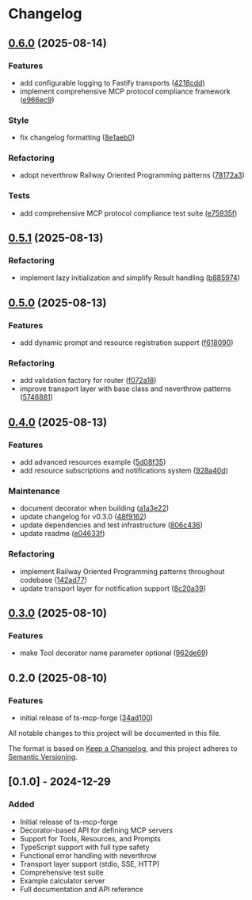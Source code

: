 # Changelog

## [0.6.0](https://github.com/lrangell/ts-mcp-forge/compare/v0.5.1...v0.6.0) (2025-08-14)

### Features

* add configurable logging to Fastify transports ([4218cdd](https://github.com/lrangell/ts-mcp-forge/commit/4218cdd80cdfeb6e9aea733e3f3e4e5d186a9794))
* implement comprehensive MCP protocol compliance framework ([e966ec9](https://github.com/lrangell/ts-mcp-forge/commit/e966ec99db2d3397fffa4bf91da538c9baa28a1f))

### Style

* fix changelog formatting ([8e1aeb0](https://github.com/lrangell/ts-mcp-forge/commit/8e1aeb01468fa23824d39b451afa11b2e1316dbc))

### Refactoring

* adopt neverthrow Railway Oriented Programming patterns ([78172a3](https://github.com/lrangell/ts-mcp-forge/commit/78172a329fe10709071feb1358a31d9dbda29f14))

### Tests

* add comprehensive MCP protocol compliance test suite ([e75935f](https://github.com/lrangell/ts-mcp-forge/commit/e75935f1fd0df082486fae2e357d2b5b32ff615b))

## [0.5.1](https://github.com/lrangell/ts-mcp-forge/compare/v0.5.0...v0.5.1) (2025-08-13)

### Refactoring

- implement lazy initialization and simplify Result handling ([b885974](https://github.com/lrangell/ts-mcp-forge/commit/b8859744b37bb2e0194a42537f66cd45f828f0a3))

## [0.5.0](https://github.com/lrangell/ts-mcp-forge/compare/v0.4.0...v0.5.0) (2025-08-13)

### Features

- add dynamic prompt and resource registration support ([f618090](https://github.com/lrangell/ts-mcp-forge/commit/f618090a39471396567f339742ddc1444e8ab194))

### Refactoring

- add validation factory for router ([f072a18](https://github.com/lrangell/ts-mcp-forge/commit/f072a186b4633bf358453e89e2c551019f8748b4))
- improve transport layer with base class and neverthrow patterns ([5746881](https://github.com/lrangell/ts-mcp-forge/commit/574688100f7f72ce9939ce8642ff6ce9c13e3b85))

## [0.4.0](https://github.com/lrangell/ts-mcp-forge/compare/v0.3.0...v0.4.0) (2025-08-13)

### Features

- add advanced resources example ([5d08f35](https://github.com/lrangell/ts-mcp-forge/commit/5d08f355cadc3bc5ae4309239b9b319a5acccd85))
- add resource subscriptions and notifications system ([928a40d](https://github.com/lrangell/ts-mcp-forge/commit/928a40dd78e80f35eb48acdf097d7553a2481e60))

### Maintenance

- document decorator when building ([a1a3e22](https://github.com/lrangell/ts-mcp-forge/commit/a1a3e223774f09de9f3bcddea81a1f3dfb456b81))
- update changelog for v0.3.0 ([48f9162](https://github.com/lrangell/ts-mcp-forge/commit/48f916261dd1ce1f65b36644883477bc644cf2ba))
- update dependencies and test infrastructure ([806c436](https://github.com/lrangell/ts-mcp-forge/commit/806c436ffd1eb599b92c5bb0fccc904a751d04dc))
- update readme ([e04633f](https://github.com/lrangell/ts-mcp-forge/commit/e04633fbb2832157cc4946c63bef475e645ba7df))

### Refactoring

- implement Railway Oriented Programming patterns throughout codebase ([142ad77](https://github.com/lrangell/ts-mcp-forge/commit/142ad77e7255fec8d7dd48db35731386f7bfce3d))
- update transport layer for notification support ([8c20a39](https://github.com/lrangell/ts-mcp-forge/commit/8c20a3923d3f9dcc65752dfbd0d49cf67b0bbfc4))

## [0.3.0](https://github.com/lrangell/ts-mcp-forge/compare/v0.2.0...v0.3.0) (2025-08-10)

### Features

- make Tool decorator name parameter optional ([962de69](https://github.com/lrangell/ts-mcp-forge/commit/962de690763e64c019beb5c6214c1591cfcd2347))

## 0.2.0 (2025-08-10)

### Features

- initial release of ts-mcp-forge ([34ad100](https://github.com/lrangell/ts-mcp-forge/commit/34ad10087e25b476c25e5e8194746f4722ffd179))

All notable changes to this project will be documented in this file.

The format is based on [Keep a Changelog](https://keepachangelog.com/en/1.0.0/),
and this project adheres to [Semantic Versioning](https://semver.org/spec/v2.0.0.html).

## [0.1.0] - 2024-12-29

### Added

- Initial release of ts-mcp-forge
- Decorator-based API for defining MCP servers
- Support for Tools, Resources, and Prompts
- TypeScript support with full type safety
- Functional error handling with neverthrow
- Transport layer support (stdio, SSE, HTTP)
- Comprehensive test suite
- Example calculator server
- Full documentation and API reference
